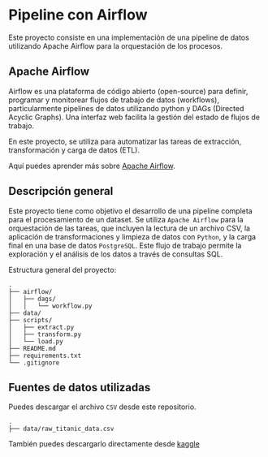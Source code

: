 # Pipeline con Airflow
Este proyecto consiste en una implementación de una pipeline de datos utilizando Apache Airflow para la orquestación de los procesos.

## Apache Airflow
Airflow es una plataforma de código abierto (open-source) para definir, programar y monitorear flujos de trabajo de datos (workflows), particularmente pipelines de datos utilizando python y DAGs (Directed Acyclic Graphs). Una interfaz web facilita la gestión del estado de flujos de trabajo.

En este proyecto, se utiliza para automatizar las tareas de extracción, transformación y carga de datos (ETL). 

Aquí puedes aprender más sobre [Apache Airflow](https://airflow.apache.org/docs/apache-airflow/stable/index.html).

## Descripción general
Este proyecto tiene como objetivo el desarrollo de una pipeline completa para el procesamiento de un dataset. Se utiliza `Apache Airflow` para la orquestación de las tareas, que incluyen la lectura de un archivo CSV, la aplicación de transformaciones y limpieza de datos con `Python`, y la carga final en una base de datos `PostgreSQL`. Este flujo de trabajo permite la exploración y el análisis de los datos a través de consultas SQL.

Estructura general del proyecto:
```
.
├── airflow/
│   ├── dags/
│   │   └── workflow.py
├── data/
├── scripts/
│   ├── extract.py
│   ├── transform.py
│   └── load.py
├── README.md
├── requirements.txt
└── .gitignore
```

## Fuentes de datos utilizadas
Puedes descargar el archivo `CSV` desde este repositorio.
```
.
├── data/raw_titanic_data.csv
```
También puedes descargarlo directamente desde [kaggle](https://www.kaggle.com/competitions/titanic/data)
